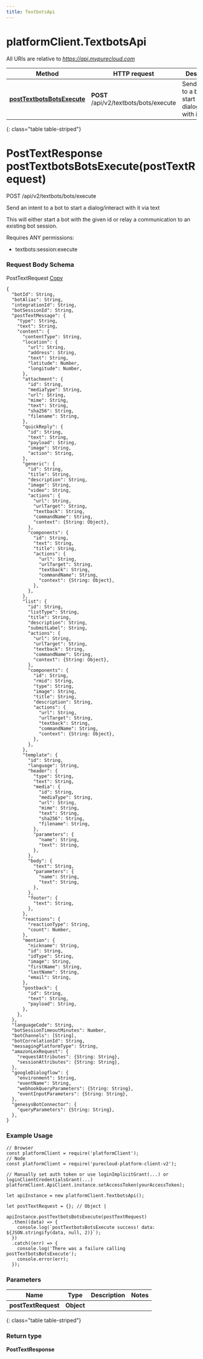 ```yaml
---
title: TextbotsApi
---
```

# platformClient.TextbotsApi

All URIs are relative to *https://api.mypurecloud.com*

| Method | HTTP request | Description |
| ------------- | ------------- | ------------- |
[**postTextbotsBotsExecute**](TextbotsApi.html#postTextbotsBotsExecute) | **POST** /api/v2/textbots/bots/execute | Send an intent to a bot to start a dialog/interact with it via text
{: class="table table-striped"}

<a name="postTextbotsBotsExecute"></a>

# PostTextResponse postTextbotsBotsExecute(postTextRequest)



POST /api/v2/textbots/bots/execute

Send an intent to a bot to start a dialog/interact with it via text

This will either start a bot with the given id or relay a communication to an existing bot session.

Requires ANY permissions: 

* textbots:session:execute


### Request Body Schema

<script type="text/javascript">
	function copyPostTextRequestExample() {
		let temp = $("<textarea>");
		$("body").append(temp);
		temp.val($('#PostTextRequestExample').text()).select();
		document.execCommand("copy");
		temp.remove();
		return false;
	}
</script>

PostTextRequest <a href="#" onclick="return copyPostTextRequestExample()">Copy</a>

<div id="PostTextRequestExample">

```{"language":"json", "maxHeight": "250px"}
{ 
  "botId": String, 
  "botAlias": String, 
  "integrationId": String, 
  "botSessionId": String, 
  "postTextMessage": { 
    "type": String, 
    "text": String, 
    "content": { 
      "contentType": String, 
      "location": { 
        "url": String, 
        "address": String, 
        "text": String, 
        "latitude": Number, 
        "longitude": Number, 
      },  
      "attachment": { 
        "id": String, 
        "mediaType": String, 
        "url": String, 
        "mime": String, 
        "text": String, 
        "sha256": String, 
        "filename": String, 
      },  
      "quickReply": { 
        "id": String, 
        "text": String, 
        "payload": String, 
        "image": String, 
        "action": String, 
      },  
      "generic": { 
        "id": String, 
        "title": String, 
        "description": String, 
        "image": String, 
        "video": String, 
        "actions": { 
          "url": String, 
          "urlTarget": String, 
          "textback": String, 
          "commandName": String, 
          "context": {String: Object}, 
        },  
        "components": { 
          "id": String, 
          "text": String, 
          "title": String, 
          "actions": { 
            "url": String, 
            "urlTarget": String, 
            "textback": String, 
            "commandName": String, 
            "context": {String: Object}, 
          },  
        },  
      },  
      "list": { 
        "id": String, 
        "listType": String, 
        "title": String, 
        "description": String, 
        "submitLabel": String, 
        "actions": { 
          "url": String, 
          "urlTarget": String, 
          "textback": String, 
          "commandName": String, 
          "context": {String: Object}, 
        },  
        "components": { 
          "id": String, 
          "rmid": String, 
          "type": String, 
          "image": String, 
          "title": String, 
          "description": String, 
          "actions": { 
            "url": String, 
            "urlTarget": String, 
            "textback": String, 
            "commandName": String, 
            "context": {String: Object}, 
          },  
        },  
      },  
      "template": { 
        "id": String, 
        "language": String, 
        "header": { 
          "type": String, 
          "text": String, 
          "media": { 
            "id": String, 
            "mediaType": String, 
            "url": String, 
            "mime": String, 
            "text": String, 
            "sha256": String, 
            "filename": String, 
          },  
          "parameters": { 
            "name": String, 
            "text": String, 
          },  
        },  
        "body": { 
          "text": String, 
          "parameters": { 
            "name": String, 
            "text": String, 
          },  
        },  
        "footer": { 
          "text": String, 
        },  
      },  
      "reactions": { 
        "reactionType": String, 
        "count": Number, 
      },  
      "mention": { 
        "nickname": String, 
        "id": String, 
        "idType": String, 
        "image": String, 
        "firstName": String, 
        "lastName": String, 
        "email": String, 
      },  
      "postback": { 
        "id": String, 
        "text": String, 
        "payload": String, 
      },  
    },  
  },  
  "languageCode": String, 
  "botSessionTimeoutMinutes": Number, 
  "botChannels": [String], 
  "botCorrelationId": String, 
  "messagingPlatformType": String, 
  "amazonLexRequest": { 
    "requestAttributes": {String: String}, 
    "sessionAttributes": {String: String}, 
  },  
  "googleDialogflow": { 
    "environment": String, 
    "eventName": String, 
    "webhookQueryParameters": {String: String}, 
    "eventInputParameters": {String: String}, 
  },  
  "genesysBotConnector": { 
    "queryParameters": {String: String}, 
  },  
}
```

</div>


### Example Usage

```{"language":"javascript"}
// Browser
const platformClient = require('platformClient');
// Node
const platformClient = require('purecloud-platform-client-v2');

// Manually set auth token or use loginImplicitGrant(...) or loginClientCredentialsGrant(...)
platformClient.ApiClient.instance.setAccessToken(yourAccessToken);

let apiInstance = new platformClient.TextbotsApi();

let postTextRequest = {}; // Object | 

apiInstance.postTextbotsBotsExecute(postTextRequest)
  .then((data) => {
    console.log(`postTextbotsBotsExecute success! data: ${JSON.stringify(data, null, 2)}`);
  })
  .catch((err) => {
    console.log('There was a failure calling postTextbotsBotsExecute');
    console.error(err);
  });
```

### Parameters


| Name | Type | Description  | Notes |
| ------------- | ------------- | ------------- | ------------- |
 **postTextRequest** | **Object** |  |  |
{: class="table table-striped"}

### Return type

**PostTextResponse**

